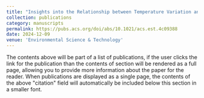 ```yaml
---
title: "Insights into the Relationship between Temperature Variation and NAPL Removal during In Situ Thermal Remediation of Soil in the Presence of NAPL–Water Co-boiling: A Two-Dimensional Visualized Sandbox Study"
collection: publications
category: manuscripts
permalink: https://pubs.acs.org/doi/abs/10.1021/acs.est.4c09388
date: 2024-12-09
venue: 'Environmental Science & Technology'
---
```


The contents above will be part of a list of publications, if the user clicks the link for the publication than the contents of section will be rendered as a full page, allowing you to provide more information about the paper for the reader. When publications are displayed as a single page, the contents of the above "citation" field will automatically be included below this section in a smaller font.
